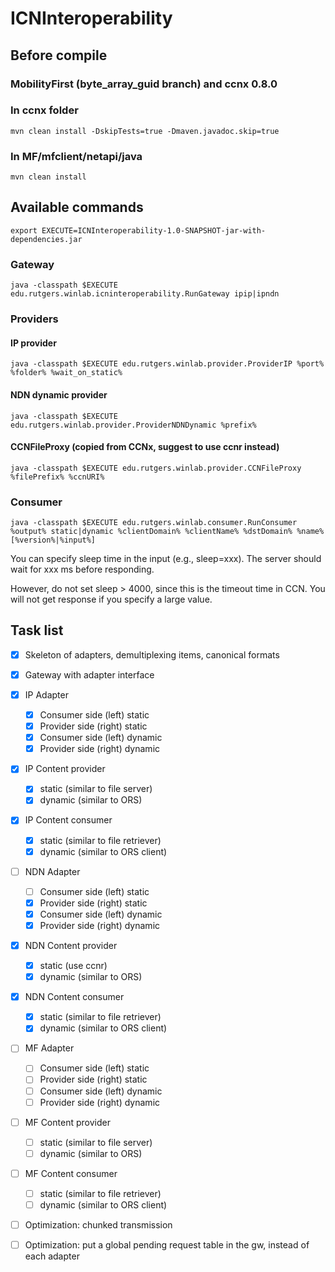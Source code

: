 # ICNInteroperability
## Before compile
### MobilityFirst (byte_array_guid branch) and ccnx 0.8.0
### In ccnx folder
```
mvn clean install -DskipTests=true -Dmaven.javadoc.skip=true
```
### In MF/mfclient/netapi/java 
```
mvn clean install
```
## Available commands
```
export EXECUTE=ICNInteroperability-1.0-SNAPSHOT-jar-with-dependencies.jar
```
### Gateway
```
java -classpath $EXECUTE edu.rutgers.winlab.icninteroperability.RunGateway ipip|ipndn
```
### Providers
#### IP provider
```
java -classpath $EXECUTE edu.rutgers.winlab.provider.ProviderIP %port% %folder% %wait_on_static%
```
#### NDN dynamic provider
```
java -classpath $EXECUTE edu.rutgers.winlab.provider.ProviderNDNDynamic %prefix%
```
#### CCNFileProxy (copied from CCNx, suggest to use ccnr instead)
```
java -classpath $EXECUTE edu.rutgers.winlab.provider.CCNFileProxy %filePrefix% %ccnURI%
```
### Consumer
```
java -classpath $EXECUTE edu.rutgers.winlab.consumer.RunConsumer %output% static|dynamic %clientDomain% %clientName% %dstDomain% %name% [%version%|%input%]
```
You can specify sleep time in the input (e.g., sleep=xxx). The server should wait for xxx ms before responding.

However, do not set sleep > 4000, since this is the timeout time in CCN. You will not get response if you specify a large value.

## Task list
- [x] Skeleton of adapters, demultiplexing items, canonical formats
- [x] Gateway with adapter interface
- [x] IP Adapter
  - [x] Consumer side (left) static
  - [x] Provider side (right) static
  - [x] Consumer side (left) dynamic
  - [x] Provider side (right) dynamic
- [x] IP Content provider
  - [x] static (similar to file server)
  - [x] dynamic (similar to ORS)
- [x] IP Content consumer
  - [x] static (similar to file retriever)
  - [x] dynamic (similar to ORS client)
- [ ] NDN Adapter
  - [ ] Consumer side (left) static
  - [x] Provider side (right) static
  - [x] Consumer side (left) dynamic
  - [x] Provider side (right) dynamic
- [x] NDN Content provider
  - [x] static (use ccnr)
  - [x] dynamic (similar to ORS)
- [x] NDN Content consumer
  - [x] static (similar to file retriever)
  - [x] dynamic (similar to ORS client)
- [ ] MF Adapter
  - [ ] Consumer side (left) static
  - [ ] Provider side (right) static
  - [ ] Consumer side (left) dynamic
  - [ ] Provider side (right) dynamic
- [ ] MF Content provider
  - [ ] static (similar to file server)
  - [ ] dynamic (similar to ORS)
- [ ] MF Content consumer
  - [ ] static (similar to file retriever)
  - [ ] dynamic (similar to ORS client)
- [ ] Optimization: chunked transmission  
- [ ] Optimization: put a global pending request table in the gw, instead of each adapter

